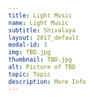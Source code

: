 ```yaml
---
title: Light Music
name: Light Music
subtitle: Shivalaya
layout: 2017_default
modal-id: 1
img: TBD.jpg
thumbnail: TBD.jpg
alt: Picture of TBD
topic: Topic
description: More Info
---
```

